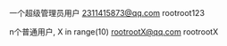 <!--
 * @Author: Martin
 * @Date: 2022-12-22 10:12:11
 * @Description: Readme.md
-->

一个超级管理员用户
2311415873@qq.com
rootroot123

n个普通用户, X in range(10)
rootrootX@qq.com
rootrootX
